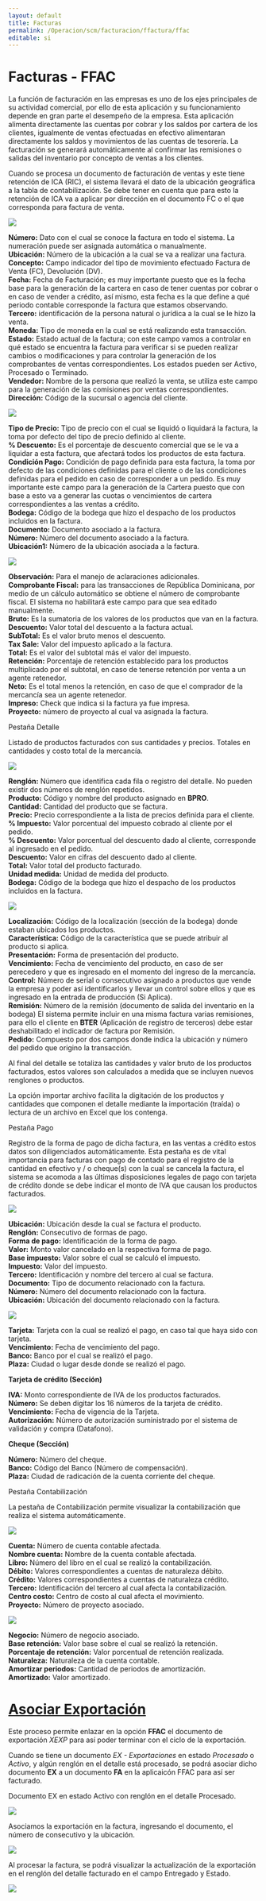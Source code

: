 ```yaml
---
layout: default
title: Facturas
permalink: /Operacion/scm/facturacion/ffactura/ffac
editable: si
---
```


# Facturas - FFAC

La función de facturación en las empresas es uno de los ejes principales de su actividad comercial, por ello de esta aplicación y su funcionamiento depende en gran parte el desempeño de la empresa. Esta aplicación alimenta directamente las cuentas por cobrar y los saldos por cartera de los clientes, igualmente de ventas efectuadas en efectivo alimentaran directamente los saldos y movimientos de las cuentas de tesorería. La facturación se generará automáticamente al confirmar las remisiones o salidas del inventario por concepto de ventas a los clientes.

Cuando se procesa un documento de facturación de ventas y este tiene retención de ICA (RIC), el sistema llevará el dato de la ubicación geográfica a la tabla de contabilización. Se debe tener en cuenta que para esto la retención de ICA va a aplicar por dirección en el documento FC o el que corresponda para factura de venta.  


![](ffac1.png)

**Número:** Dato con el cual se conoce la factura en todo el sistema. La numeración puede ser asignada automática o manualmente.  
**Ubicación:** Número de la ubicación a la cual se va a realizar una factura.  
**Concepto:** Campo indicador del tipo de movimiento efectuado Factura de Venta (FC), Devolución (DV).  
**Fecha:** Fecha de Facturación; es muy importante puesto que es la fecha base para la generación de la cartera en caso de tener cuentas por cobrar o en caso de vender a crédito, así mismo, esta fecha es la que define a qué periodo contable corresponde la factura que estamos observando.  
**Tercero:** identificación de la persona natural o jurídica a la cual se le hizo la venta.  
**Moneda:** Tipo de moneda en la cual se está realizando esta transacción.  
**Estado:** Estado actual de la factura; con este campo vamos a controlar en qué estado se encuentra la factura para verificar si se pueden realizar cambios o modificaciones y para controlar la generación de los comprobantes de ventas correspondientes. Los estados pueden ser Activo, Procesado o Terminado.  
**Vendedor:** Nombre de la persona que realizó la venta, se utiliza este campo para la generación de las comisiones por ventas correspondientes.  
**Dirección:** Código de la sucursal o agencia del cliente.  

![](ffac2.png)

**Tipo de Precio:** Tipo de precio con el cual se liquidó o liquidará la factura, la toma por defecto del tipo de precio definido al cliente.  
**% Descuento:** Es el porcentaje de descuento comercial que se le va a liquidar a esta factura, que afectará todos los productos de esta factura.  
**Condición Pago:** Condición de pago definida para esta factura, la toma por defecto de las condiciones definidas para el cliente o de las condiciones definidas para el pedido en caso de corresponder a un pedido. Es muy importante este campo para la generación de la Cartera puesto que con base a esto va a generar las cuotas o vencimientos de cartera correspondientes a las ventas a crédito.  
**Bodega:** Código de la bodega que hizo el despacho de los productos incluidos en la factura.  
**Documento:** Documento asociado a la factura.  
**Número:** Número del documento asociado a la factura.  
**Ubicación1:** Número de la ubicación asociada a la factura.  

![](ffac3.png)

**Observación:** Para el manejo de aclaraciones adicionales.  
**Comprobante Fiscal:** para las transacciones de República Dominicana, por medio de un cálculo automático se obtiene el número de comprobante fiscal. El sistema no habilitará este campo para que sea editado manualmente.  
**Bruto:** Es la sumatoria de los valores de los productos que van en la factura.  
**Descuento:** Valor total del descuento a la factura actual.  
**SubTotal:** Es el valor bruto menos el descuento.  
**Tax Sale:** Valor del impuesto aplicado a la factura.  
**Total:** Es el valor del subtotal más el valor del impuesto.  
**Retención:** Porcentaje de retención establecido para los productos multiplicado por el subtotal, en caso de tenerse retención por venta a un agente retenedor.  
**Neto:** Es el total menos la retención, en caso de que el comprador de la mercancía sea un agente retenedor.  
**Impreso:** Check que indica si la factura ya fue impresa.  
**Proyecto:** número de proyecto al cual va asignada la factura.  

Pestaña Detalle

Listado de productos facturados con sus cantidades y precios. Totales en cantidades y costo total de la mercancía.  

![](ffac4.png)

**Renglón:** Número que identifica cada fila o registro del detalle. No pueden existir dos números de renglón repetidos.  
**Producto:** Código y nombre del producto asignado en **BPRO**.  
**Cantidad:** Cantidad del producto que se factura.  
**Precio:** Precio correspondiente a la lista de precios definida para el cliente.  
**% Impuesto:** Valor porcentual del impuesto cobrado al cliente por el pedido.  
**% Descuento:** Valor porcentual del descuento dado al cliente, corresponde al ingresado en el pedido.  
**Descuento:** Valor en cifras del descuento dado al cliente.  
**Total:** Valor total del producto facturado.  
**Unidad medida:** Unidad de medida del producto.  
**Bodega:** Código de la bodega que hizo el despacho de los productos incluidos en la factura.  

![](ffac5.png)


**Localización:** Código de la localización (sección de la bodega) donde estaban ubicados los productos.  
**Característica:** Código de la característica que se puede atribuir al producto si aplica.  
**Presentación:** Forma de presentación del producto.  
**Vencimiento:** Fecha de vencimiento del producto, en caso de ser perecedero y que es ingresado en el momento del ingreso de la mercancía.  
**Control:** Número de serial o consecutivo asignado a productos que vende la empresa y poder así identificarlos y llevar un control sobre ellos y que es ingresado en la entrada de producción (Si Aplica).  
**Remisión:** Número de la remisión (documento de salida del inventario en la bodega) El sistema permite incluir en una misma factura varias remisiones, para ello el cliente en **BTER** (Aplicación de registro de terceros) debe estar deshabilitado el indicador de factura por Remisión.  
**Pedido:** Compuesto por dos campos donde indica la ubicación y número del pedido que origino la transacción.  

Al final del detalle se totaliza las cantidades y valor bruto de los productos facturados, estos valores son calculados a medida que se incluyen nuevos renglones o productos.

La opción importar archivo facilita la digitación de los productos y cantidades que componen el detalle mediante la importación (traída) o lectura de un archivo en Excel que los contenga.

Pestaña Pago

Registro de la forma de pago de dicha factura, en las ventas a crédito estos datos son diligenciados automáticamente. Esta pestaña es de vital importancia para facturas con pago de contado para el registro de la cantidad en efectivo y / o cheque(s) con la cual se cancela la factura, el sistema se acomoda a las últimas disposiciones legales de pago con tarjeta de crédito donde se debe indicar el monto de IVA que causan los productos facturados.

![](ffac6.png)

**Ubicación:** Ubicación desde la cual se factura el producto.  
**Renglón:** Consecutivo de formas de pago.  
**Forma de pago:** Identificación de la forma de pago.  
**Valor:** Monto valor cancelado en la respectiva forma de pago.  
**Base impuesto:** Valor sobre el cual se calculó el impuesto.  
**Impuesto:** Valor del impuesto.  
**Tercero:** Identificación y nombre del tercero al cual se factura.  
**Documento:** Tipo de documento relacionado con la factura.  
**Número:** Número del documento relacionado con la factura.  
**Ubicación:** Ubicación del documento relacionado con la factura.  

![](ffac7.png)


**Tarjeta:** Tarjeta con la cual se realizó el pago, en caso tal que haya sido con tarjeta.  
**Vencimiento:** Fecha de vencimiento del pago.  
**Banco:** Banco por el cual se realizó el pago.  
**Plaza:** Ciudad o lugar desde donde se realizó el pago.  

**Tarjeta de crédito (Sección)**

**IVA:** Monto correspondiente de IVA de los productos facturados.  
**Número:** Se deben digitar los 16 números de la tarjeta de crédito.  
**Vencimiento:** Fecha de vigencia de la Tarjeta.  
**Autorización:** Número de autorización suministrado por el sistema de validación y compra (Datafono).  

**Cheque (Sección)**

**Número:** Número del cheque.  
**Banco:** Código del Banco (Número de compensación).  
**Plaza:** Ciudad de radicación de la cuenta corriente del cheque.  

Pestaña Contabilización

La pestaña de Contabilización permite visualizar la contabilización que realiza el sistema automáticamente.  

![](ffac8.png)

**Cuenta:** Número de cuenta contable afectada.  
**Nombre cuenta:** Nombre de la cuenta contable afectada.  
**Libro:** Número del libro en el cual se realizó la contabilización.  
**Débito:** Valores correspondientes a cuentas de naturaleza débito.  
**Crédito:** Valores correspondientes a cuentas de naturaleza crédito.  
**Tercero:** Identificación del tercero al cual afecta la contabilización.  
**Centro costo:** Centro de costo al cual afecta el movimiento.  
**Proyecto:** Número de proyecto asociado.  

![](ffac9.png)

**Negocio:** Número de negocio asociado.  
**Base retención:** Valor base sobre el cual se realizó la retención.  
**Porcentaje de retención:** Valor porcentual de retención realizada.  
**Naturaleza:** Naturaleza de la cuenta contable.  
**Amortizar periodos:** Cantidad de periodos de amortización.  
**Amortizado:** Valor amortizado.  

# [Asociar Exportación]()

Este proceso permite enlazar en la opción **FFAC** el documento de exportación _XEXP_ para así poder terminar con el ciclo de la exportación.  

Cuando se tiene un documento _EX - Exportaciones_ en estado _Procesado_ o _Activo_, y algún renglón en el detalle está procesado, se podrá asociar dicho documento **EX** a un documento **FA** en la aplicaicón FFAC para así ser facturado.  

Documento EX en estado Activo con renglón en el detalle Procesado.  

![](xexp.png)

Asociamos la exportación en la factura, ingresando el documento, el número de consecutivo y la ubicación.  

![](ffac10.png)

Al procesar la factura, se podrá visualizar la actualización de la exportación en el renglón del detalle facturado en el campo Entregado y Estado.  

![](ffac11.png)

